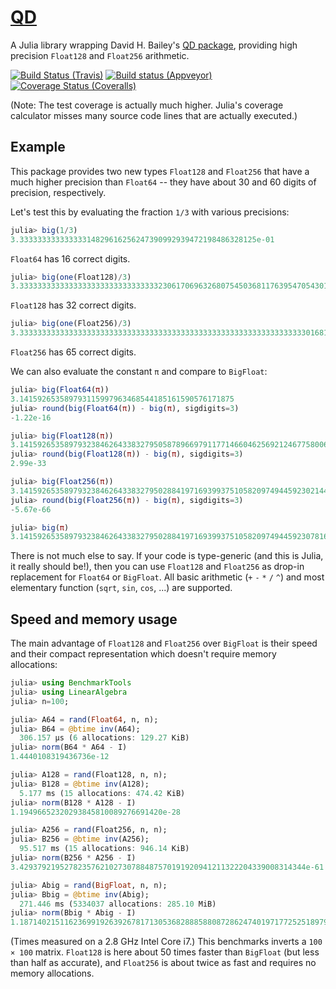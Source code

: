 # [QD](https://github.com/eschnett/QD.jl)

A Julia library wrapping David H. Bailey's [QD
package](http://crd-legacy.lbl.gov/~dhbailey/mpdist/), providing high
precision `Float128` and `Float256` arithmetic.

[![Build Status (Travis)](https://travis-ci.org/eschnett/QD.jl.svg?branch=master)](https://travis-ci.org/eschnett/QD.jl)
[![Build status (Appveyor)](https://ci.appveyor.com/api/projects/status/vudrlp22h332qur6/branch/master?svg=true)](https://ci.appveyor.com/project/eschnett/qd-jl/branch/master)
[![Coverage Status (Coveralls)](https://coveralls.io/repos/github/eschnett/QD.jl/badge.svg?branch=master)](https://coveralls.io/github/eschnett/QD.jl?branch=master)

(Note: The test coverage is actually much higher. Julia's coverage
calculator misses many source code lines that are actually executed.)

## Example

This package provides two new types `Float128` and `Float256` that
have a much higher precision than `Float64` -- they have about 30 and
60 digits of precision, respectively.

Let's test this by evaluating the fraction `1/3` with various
precisions:

```Julia
julia> big(1/3)
3.33333333333333314829616256247390992939472198486328125e-01
```
`Float64` has 16 correct digits.

```Julia
julia> big(one(Float128)/3)
3.333333333333333333333333333333323061706963268075450368117639547054301130124543e-01
```
`Float128` has 32 correct digits.

```Julia
julia> big(one(Float256)/3)
3.333333333333333333333333333333333333333333333333333333333333333301681440847467e-01
```
`Float256` has 65 correct digits.

We can also evaluate the constant `π` and compare to `BigFloat`:

```Julia
julia> big(Float64(π))
3.141592653589793115997963468544185161590576171875
julia> round(big(Float64(π)) - big(π), sigdigits=3)
-1.22e-16

julia> big(Float128(π))
3.141592653589793238462643383279505878966979117714660462569212467758006379625613
julia> round(big(Float128(π)) - big(π), sigdigits=3)
2.99e-33

julia> big(Float256(π))
3.141592653589793238462643383279502884197169399375105820974944592302144174306569
julia> round(big(Float256(π)) - big(π), sigdigits=3)
-5.67e-66

julia> big(π)
3.141592653589793238462643383279502884197169399375105820974944592307816406286198
```

There is not much else to say. If your code is type-generic (and this
is Julia, it really should be!), then you can use `Float128` and
`Float256` as drop-in replacement for `Float64` or `BigFloat`. All
basic arithmetic (`+` `-` `*` `/` `^`) and most elementary function
(`sqrt`, `sin`, `cos`, ...) are supported.

## Speed and memory usage

The main advantage of `Float128` and `Float256` over `BigFloat` is
their speed and their compact representation which doesn't require
memory allocations:

```Julia
julia> using BenchmarkTools
julia> using LinearAlgebra
julia> n=100;

julia> A64 = rand(Float64, n, n);
julia> B64 = @btime inv(A64);
  306.157 μs (6 allocations: 129.27 KiB)
julia> norm(B64 * A64 - I)
1.4440108319436736e-12

julia> A128 = rand(Float128, n, n);
julia> B128 = @btime inv(A128);
  5.177 ms (15 allocations: 474.42 KiB)
julia> norm(B128 * A128 - I)
1.19496652320293845810089276691420e-28

julia> A256 = rand(Float256, n, n);
julia> B256 = @btime inv(A256);
  95.517 ms (15 allocations: 946.14 KiB)
julia> norm(B256 * A256 - I)
3.4293792195278235762102730788487570191920941211322204339008314344e-61

julia> Abig = rand(BigFloat, n, n);
julia> Bbig = @btime inv(Abig);
  271.446 ms (5334037 allocations: 285.10 MiB)
julia> norm(Bbig * Abig - I)
1.187140215116236991926392678171305368288858808728624740197177252518979524096639e-73
```

(Times measured on a 2.8 GHz Intel Core i7.) This benchmarks inverts a
`100 × 100` matrix. `Float128` is here about 50 times faster than
`BigFloat` (but less than half as accurate), and `Float256` is about
twice as fast and requires no memory allocations.
